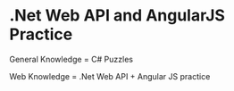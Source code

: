 # .Net Web API and AngularJS Practice
 
General Knowledge = C# Puzzles 

Web Knowledge = .Net Web API + Angular JS practice
